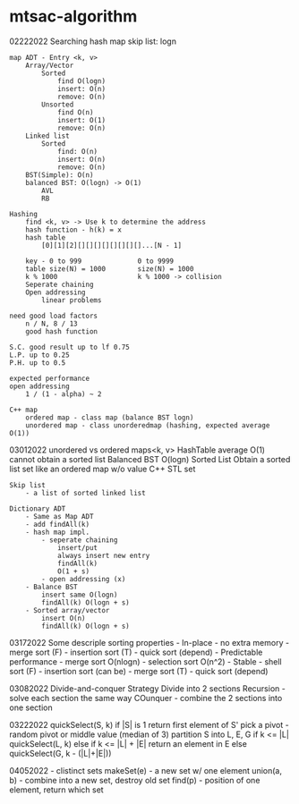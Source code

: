 # mtsac-algorithm
02222022
	Searching
		hash map
		skip list: logn

	map ADT - Entry <k, v>
		Array/Vector
			Sorted
				find O(logn)
				insert: O(n)
				remove: O(n)
			Unsorted
				find O(n)
				insert: O(1)
				remove: O(n)
		Linked list
			Sorted
				find: O(n)
				insert: O(n)
				remove: O(n)
		BST(Simple): O(n)
		balanced BST: O(logn) -> O(1)
			AVL
			RB
			
	Hashing
		find <k, v> -> Use k to determine the address
		hash function - h(k) = x
		hash table
			[0][1][2][][][][][][][][]...[N - 1]
			
		key - 0 to 999				0 to 9999
		table size(N) = 1000		size(N) = 1000
		k % 1000					k % 1000 -> collision
		Seperate chaining
		Open addressing
			linear problems
			
	need good load factors
		n / N, 8 / 13
		good hash function
		
	S.C. good result up to lf 0.75
	L.P. up to 0.25
	P.H. up to 0.5

	expected performance
	open addressing
		1 / (1 - alpha) ~ 2
		
	C++ map
		ordered map - class map (balance BST logn)
		unordered map - class unorderedmap (hashing, expected average O(1))
	
03012022
	unordered vs ordered maps<k, v>
		HashTable
			average O(1)
			cannot obtain a sorted list
		Balanced BST O(logn)
		Sorted List
			Obtain a sorted list
		set<k>
		like an ordered map w/o value
			C++ STL set
		
	Skip list
		- a list of sorted linked list
		
	Dictionary ADT
		- Same as Map ADT
		- add findAll(k)
		- hash map impl.
			- seperate chaining
				insert/put
				always insert new entry
				findAll(k)
				O(1 + s)
			- open addressing (x)
		- Balance BST
			insert same O(logn)
			findAll(k) O(logn + s)
		- Sorted array/vector
			insert O(n)
			findAll(k) O(logn + s)
			
03172022
	Some descriple sorting properties
		- In-place - no extra memory
			- merge sort (F)
			- insertion sort (T)
			- quick sort (depend)
		- Predictable performance
			- merge sort O(nlogn)
			- selection sort O(n^2)
		- Stable
			- shell sort (F)
			- insertion sort (can be)
			- merge sort (T)
			- quick sort (depend)
		
03082022
	Divide-and-conquer Strategy
		Divide into 2 sections
		Recursion - solve each section the same way
		COunquer - combine the 2 sections into one section
		
03222022
	quickSelect(S, k)
		if |S| is 1
			return first element of S'
		pick a pivot - random pivot or middle value (median of 3)
		partition S into L, E, G
		if k <= |L|
			quickSelect(L, k)
		else if k <= |L| + |E|
			return an element in E
		else
			quickSelect(G, k - (|L|+|E|))
		
04052022
	- clistinct sets
		makeSet(e) - a new set w/ one element
		union(a, b) - combine into a new set, destroy old set
		find(p) - position of one element, return which set
		